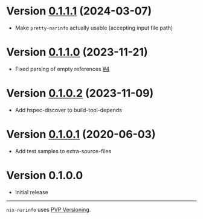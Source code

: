 # Version [0.1.1.1](https://github.com/sorki/nix-narinfo/compare/0.1.1.0...0.1.1.1) (2024-03-07)

* Make `pretty-narinfo` actually usable (accepting input file path)

# Version [0.1.1.0](https://github.com/sorki/nix-narinfo/compare/0.1.0.2...0.1.1.0) (2023-11-21)

* Fixed parsing of empty references [#4](https://github.com/sorki/nix-narinfo/pull/4)

# Version [0.1.0.2](https://github.com/sorki/nix-narinfo/compare/0.1.0.1...0.1.0.2) (2023-11-09)

* Add hspec-discover to build-tool-depends

# Version [0.1.0.1](https://github.com/sorki/nix-narinfo/compare/0.1.0.0...0.1.0.1) (2020-06-03)

* Add test samples to extra-source-files

# Version 0.1.0.0

* Initial release

---

`nix-narinfo` uses [PVP Versioning][1].

[1]: https://pvp.haskell.org
